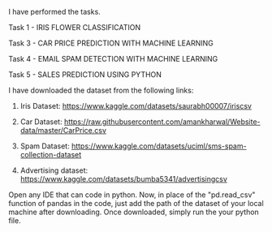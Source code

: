 I have performed the tasks.

Task 1 - IRIS FLOWER CLASSIFICATION

Task 3 - CAR PRICE PREDICTION WITH MACHINE LEARNING

Task 4 - EMAIL SPAM DETECTION WITH MACHINE LEARNING

Task 5 - SALES PREDICTION USING PYTHON


I have downloaded the dataset from the following links:

1. Iris Dataset: 
https://www.kaggle.com/datasets/saurabh00007/iriscsv

2. Car Dataset:
https://raw.githubusercontent.com/amankharwal/Website-data/master/CarPrice.csv

4. Spam Dataset:
https://www.kaggle.com/datasets/uciml/sms-spam-collection-dataset

5. Advertising dataset:
https://www.kaggle.com/datasets/bumba5341/advertisingcsv



Open any IDE that can code in python. Now, in place of the "pd.read_csv" function of pandas in the code, just add the path of the dataset of your local machine after downloading.
Once downloaded, simply run the your python file.
